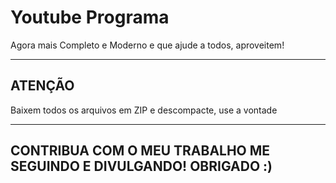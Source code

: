 # Youtube Programa 
Agora mais Completo e Moderno
e que ajude a todos, aproveitem!

----------------------------
ATENÇÃO
----------------------------
Baixem todos os arquivos em ZIP e
descompacte, use a vontade

---------------------------
CONTRIBUA COM O MEU TRABALHO
ME SEGUINDO E DIVULGANDO!
OBRIGADO :)
----------------------------
        
